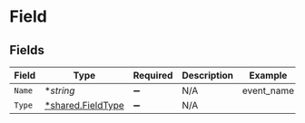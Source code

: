# Field


## Fields

| Field                                                        | Type                                                         | Required                                                     | Description                                                  | Example                                                      |
| ------------------------------------------------------------ | ------------------------------------------------------------ | ------------------------------------------------------------ | ------------------------------------------------------------ | ------------------------------------------------------------ |
| `Name`                                                       | **string*                                                    | :heavy_minus_sign:                                           | N/A                                                          | event_name                                                   |
| `Type`                                                       | [*shared.FieldType](../../../pkg/models/shared/fieldtype.md) | :heavy_minus_sign:                                           | N/A                                                          |                                                              |